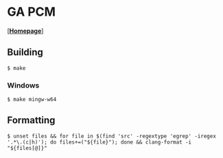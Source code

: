 # GA PCM

[[**Homepage**](https://ed7n.github.io/gapcm)]

## Building

    $ make

### Windows

    $ make mingw-w64

## Formatting

    $ unset files && for file in $(find 'src' -regextype 'egrep' -iregex '.*\.(c|h)'); do files+=("${file}"); done && clang-format -i "${files[@]}"
